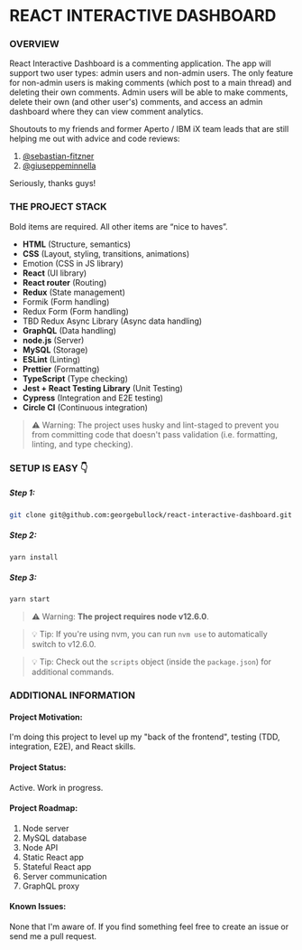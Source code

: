 # REACT INTERACTIVE DASHBOARD

### OVERVIEW 

React Interactive Dashboard is a commenting application. The app will support
two user types: admin users and non-admin users. The only feature for non-admin
users is making comments (which post to a main thread) and deleting their own
comments. Admin users will be able to make comments, delete their own (and other
user's) comments, and access an admin dashboard where they can view comment
analytics.

Shoutouts to my friends and former Aperto / IBM iX team leads that are still helping me out with advice and code reviews:
1. [@sebastian-fitzner](https://github.com/Sebastian-Fitzner)
1. [@giuseppeminnella](https://github.com/giuseppeminnella)

Seriously, thanks guys!

### THE PROJECT STACK

Bold items are required. All other items are “nice to haves”.

- **HTML** (Structure, semantics)
- **CSS** (Layout, styling, transitions, animations)
- Emotion (CSS in JS library)
- **React** (UI library)
- **React router** (Routing)
- **Redux** (State management)
- Formik (Form handling)
- Redux Form (Form handling)
- TBD Redux Async Library (Async data handling)
- **GraphQL** (Data handling)
- **node.js** (Server)
- **MySQL** (Storage)
- **ESLint** (Linting)
- **Prettier** (Formatting)
- **TypeScript** (Type checking)
- **Jest + React Testing Library** (Unit Testing)
- **Cypress** (Integration and E2E testing)
- **Circle CI** (Continuous integration)

> ⚠️ Warning: The project uses husky and lint-staged to prevent you from
> committing code that doesn't pass validation (i.e. formatting, linting, and
> type checking).

### SETUP IS EASY 👇

##### Step 1:

```bash
git clone git@github.com:georgebullock/react-interactive-dashboard.git
```

##### Step 2:

```bash
yarn install
```

##### Step 3:

```bash
yarn start
```

> ⚠️ Warning: **The project requires node v12.6.0**.

> 💡 Tip: If you're using nvm, you can run `nvm use` to automatically switch to
> v12.6.0.

> 💡 Tip: Check out the `scripts` object (inside the `package.json`) for
> additional commands.

### ADDITIONAL INFORMATION

#### Project Motivation:

I'm doing this project to level up my "back of the frontend", testing (TDD, integration, E2E), and React skills.

#### Project Status:

Active. Work in progress.

#### Project Roadmap:

1. Node server
1. MySQL database
1. Node API
1. Static React app
1. Stateful React app
1. Server communication
1. GraphQL proxy

#### Known Issues:

None that I'm aware of. If you find something feel free to create an issue or send me a pull request.
